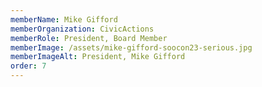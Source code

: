 ```yaml
---
memberName: Mike Gifford
memberOrganization: CivicActions
memberRole: President, Board Member
memberImage: /assets/mike-gifford-soocon23-serious.jpg
memberImageAlt: President, Mike Gifford
order: 7
---
```

